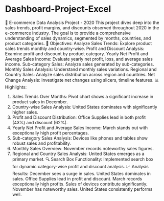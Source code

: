# Dashboard-Project-Excel
🚀 E-commerce Data Analysis Project - 2020
This project dives deep into the sales trends, profit margins, and discounts observed throughout 2020 in the e-commerce industry. The goal is to provide a comprehensive understanding of sales dynamics, segmented by months, countries, and product categories.
🎯 Objectives:
Analyze Sales Trends: Explore product sales trends monthly and country-wise.
Profit and Discount Analysis: Examine profit and discount by product category.
Yearly Net Profit and Average Sales Income: Evaluate yearly net profit, loss, and average sales income.
Sub-category Sales: Analyze sales generated by sub-categories.
Monthly Sales Analysis: Understand monthly sales variations.
Regional and Country Sales: Analyze sales distribution across region and countries.
Net Change Analysis: Investigate net changes using slicers, timeline features.
📊 Highlights:
1. Sales Trends Over Months:
Pivot chart shows a significant increase in product sales in December.
2. Country-wise Sales Analysis:
United States dominates with significantly higher sales.
3. Profit and Discount Distribution:
Office Supplies lead in both profit (43%) and discount (62%).
4. Yearly Net Profit and Average Sales Income:
March stands out with exceptionally high profit percentages.
5. Sub-category Sales Analysis:
Devices like phones and tables show robust sales and profitability.
6. Monthly Sales Overview:
November records noteworthy sales figures.
7. Regional and Country Sales Analysis:
United States emerges as a primary market.
🔍 Search Box Functionality:
Implemented search box for dynamic category-wise profit and discount analysis.
📈 Analysis Results:
December sees a surge in sales.
United States dominates in sales.
Office Supplies lead in profit and discount.
March records exceptionally high profits.
Sales of devices contribute significantly.
November has noteworthy sales.
United States consistently performs well.
